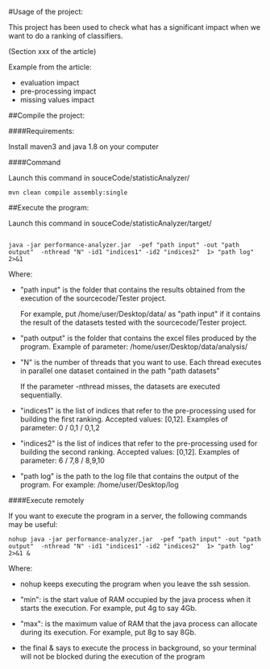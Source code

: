 #Usage of the project:

This project has been used to check what has a significant impact when we want to do a ranking of classifiers.

(Section xxx of the article)

Example from the article:

- evaluation impact
- pre-processing impact
- missing values impact

##Compile the project:

####Requirements:

Install maven3 and java 1.8 on your computer

####Command

Launch this command in souceCode/statisticAnalyzer/

```
mvn clean compile assembly:single
```

##Execute the program:

Launch this command in souceCode/statisticAnalyzer/target/

```

java -jar performance-analyzer.jar  -pef "path input" -out "path output"  -nthread "N" -id1 "indices1" -id2 "indices2"  1> "path log" 2>&1

```

Where:

- "path input" is the folder that contains the results obtained from the execution of the sourcecode/Tester project.

	For example, put /home/user/Desktop/data/ as "path input" if it contains the result of the datasets tested with the sourcecode/Tester project.

- "path output" is the folder that contains the excel files produced by the program. Example of parameter: /home/user/Desktop/data/analysis/
	
- "N" is the number of threads that you want to use. Each thread executes in parallel one dataset contained in the path "path datasets"

	 If the parameter -nthread misses, the datasets are executed sequentially.

- "indices1" is the list of indices that refer to the pre-processing used for building the first ranking. Accepted values: [0,12]. Examples of parameter: 0 / 0,1 / 0,1,2

- "indices2" is the list of indices that refer to the pre-processing used for building the second ranking. Accepted values: [0,12]. Examples of parameter: 6 / 7,8 / 8,9,10

- "path log" is the path to the log file that contains the output of the program. For example: /home/user/Desktop/log

####Execute remotely

If you want to execute the program in a server, the following commands may be useful:

```
nohup java -jar performance-analyzer.jar  -pef "path input" -out "path output"  -nthread "N" -id1 "indices1" -id2 "indices2"  1> "path log" 2>&1 &
```

Where:

- nohup keeps executing the program when you leave the ssh session.

- "min": is the start value of RAM occupied by the java process when it starts the execution. For example, put 4g to say 4Gb.

- "max": is the maximum value of RAM that the java process can allocate during its execution. For example, put 8g to say 8Gb.

- the final & says to execute the process in background, so your terminal will not be blocked during the execution of the program

